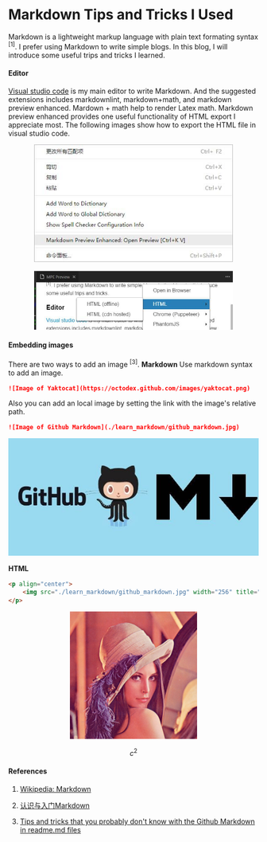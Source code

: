 # Markdown Tips and Tricks I Used

Markdown is a lightweight markup language with plain text formating syntax <sup>[1]</sup>. I prefer using Markdown to write simple blogs. In this blog, I will introduce some useful trips and tricks I learned.

#### Editor

[Visual studio code](https://code.visualstudio.com/) is my main editor to write Markdown. And the suggested extensions includes markdownlint, markdown+math, and markdown preview enhanced. Mardown + math help to render Latex math. Markdown preview enhanced provides one useful functionality of HTML export I appreciate most. The following images show how to export the HTML file  in visual studio code.

<p align = "center">
    <img src="./learn_markdown/mpe_openpreview.jpg" width="400" title="Open preview">
</p>
<p align = "center">
    <img src="./learn_markdown/mpe_exporthtml.jpg" width="400" title="HTML export">
</p>

#### Embedding images

There are two ways to add an image <sup>[3]</sup>. 
**Markdown** 
Use markdown syntax to add an image.

``` markdown
![Image of Yaktocat](https://octodex.github.com/images/yaktocat.png)
```

Also you can add an local image by setting the link with the image's relative path.

``` markdown
![Image of Github Markdown](./learn_markdown/github_markdown.jpg)
```

![Image of Github Markdown](./learn_markdown/github_markdown.jpg)

**HTML**

``` html
<p align="center">
    <img src="./learn_markdown/github_markdown.jpg" width="256" title="The First Lady of the Internet">
</p>
```

<p align = "center">
    <img src="./learn_markdown/lena.jpg" width="256" title="The First Lady of the Internet">
</p>

$$ c^2 $$

#### References

1. [Wikipedia: Markdown](https://en.wikipedia.org/wiki/Markdown)

2. [认识与入门Markdown](https://sspai.com/post/25137)

3. [Tips and tricks that you probably don't know with the Github Markdown in readme.md files](https://ourcodeworld.com/articles/read/162/tips-and-tricks-that-you-probably-don-t-know-with-the-github-markdown-in-readme-md-files)
